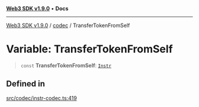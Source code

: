 [**Web3 SDK v1.9.0**](../../../README.md) • **Docs**

***

[Web3 SDK v1.9.0](../../../globals.md) / [codec](../README.md) / TransferTokenFromSelf

# Variable: TransferTokenFromSelf

> `const` **TransferTokenFromSelf**: [`Instr`](../type-aliases/Instr.md)

## Defined in

[src/codec/instr-codec.ts:419](https://github.com/Mystic-Nayy/alephium-web3/blob/c1afd789a197ce5fe21f08c2965942090157c33d/packages/web3/src/codec/instr-codec.ts#L419)
